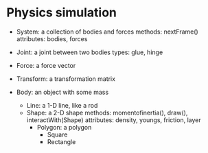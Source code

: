 Physics simulation
==================
- System: a collection of bodies and forces
    methods: nextFrame()
    attributes: bodies, forces
- Joint: a joint between two bodies
    types: glue, hinge
- Force: a force vector

- Transform: a transformation matrix

- Body: an object with some mass
    - Line: a 1-D line, like a rod
    - Shape: a 2-D shape
        methods: momentofinertia(), draw(), interactWith(Shape)
        attributes: density, youngs, friction, layer
        - Polygon: a polygon
            - Square
            - Rectangle

